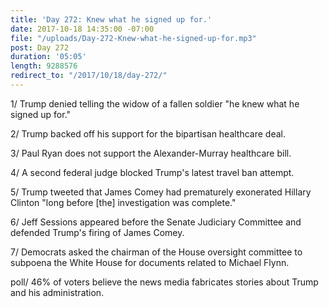 ```yaml
---
title: 'Day 272: Knew what he signed up for.'
date: 2017-10-18 14:35:00 -07:00
file: "/uploads/Day-272-Knew-what-he-signed-up-for.mp3"
post: Day 272
duration: '05:05'
length: 9288576
redirect_to: "/2017/10/18/day-272/"
---
```


1/ Trump denied telling the widow of a fallen soldier "he knew what he signed up for."

2/ Trump backed off his support for the bipartisan healthcare deal.

3/ Paul Ryan does not support the Alexander-Murray healthcare bill.

4/ A second federal judge blocked Trump's latest travel ban attempt.

5/ Trump tweeted that James Comey had prematurely exonerated Hillary Clinton "long before \[the\] investigation was complete."

6/ Jeff Sessions appeared before the Senate Judiciary Committee and defended Trump's firing of James Comey.

7/ Democrats asked the chairman of the House oversight committee to subpoena the White House for documents related to Michael Flynn.

poll/ 46% of voters believe the news media fabricates stories about Trump and his administration.